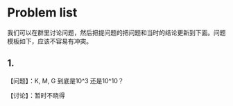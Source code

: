 # Problem list

我们可以在群里讨论问题，然后把提问题的把问题和当时的结论更新到下面。问题模板如下，应该不容易有冲突。



## 1.  

【问题】：K, M, G 到底是10^3 还是10^10？

【讨论】：暂时不晓得

